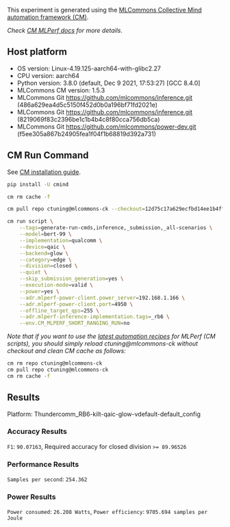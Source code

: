 This experiment is generated using the [MLCommons Collective Mind automation framework (CM)](https://github.com/mlcommons/ck).

*Check [CM MLPerf docs](https://github.com/mlcommons/ck/tree/master/docs/mlperf) for more details.*

## Host platform

* OS version: Linux-4.19.125-aarch64-with-glibc2.27
* CPU version: aarch64
* Python version: 3.8.0 (default, Dec  9 2021, 17:53:27) 
[GCC 8.4.0]
* MLCommons CM version: 1.5.3
* MLCommons Git https://github.com/mlcommons/inference.git (486a629ea4d5c5150f452d0b0a196bf71fd2021e)
* MLCommons Git https://github.com/mlcommons/inference.git (8219069f83c2396be1c1b4b4c8f80cca756db5ca)
* MLCommons Git https://github.com/mlcommons/power-dev.git (f5ee305a867b24905fea1f04f1b68819d392a731)


## CM Run Command

See [CM installation guide](https://github.com/mlcommons/ck/blob/master/docs/installation.md).

```bash
pip install -U cmind

cm rm cache -f

cm pull repo ctuning@mlcommons-ck --checkout=12d75c17a629ecfbd14ee1b4ff3b6824ea54ffc9

cm run script \
	--tags=generate-run-cmds,inference,_submission,_all-scenarios \
	--model=bert-99 \
	--implementation=qualcomm \
	--device=qaic \
	--backend=glow \
	--category=edge \
	--division=closed \
	--quiet \
	--skip_submission_generation=yes \
	--execution-mode=valid \
	--power=yes \
	--adr.mlperf-power-client.power_server=192.168.1.166 \
	--adr.mlperf-power-client.port=4950 \
	--offline_target_qps=255 \
	--adr.mlperf-inference-implementation.tags=_rb6 \
	--env.CM_MLPERF_SHORT_RANGING_RUN=no
```
*Note that if you want to use the [latest automation recipes](https://access.cknowledge.org/playground/?action=scripts) for MLPerf (CM scripts),
 you should simply reload ctuning@mlcommons-ck without checkout and clean CM cache as follows:*

```bash
cm rm repo ctuning@mlcommons-ck
cm pull repo ctuning@mlcommons-ck
cm rm cache -f

```

## Results

Platform: Thundercomm_RB6-kilt-qaic-glow-vdefault-default_config

### Accuracy Results 
`F1`: `90.07163`, Required accuracy for closed division `>= 89.96526`

### Performance Results 
`Samples per second`: `254.362`

### Power Results 
`Power consumed`: `26.208 Watts`, `Power efficiency`: `9705.694 samples per Joule`